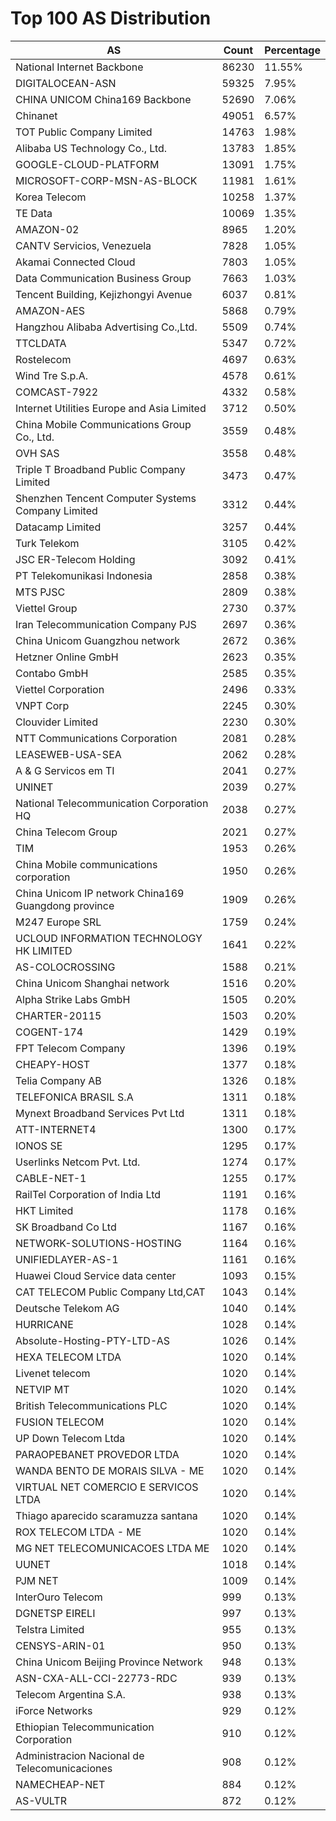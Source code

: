 # Top 100 AS Distribution
| AS | Count | Percentage |
|----|----|----|
| National Internet Backbone | 86230 | 11.55% |
| DIGITALOCEAN-ASN | 59325 | 7.95% |
| CHINA UNICOM China169 Backbone | 52690 | 7.06% |
| Chinanet | 49051 | 6.57% |
| TOT Public Company Limited | 14763 | 1.98% |
| Alibaba US Technology Co., Ltd. | 13783 | 1.85% |
| GOOGLE-CLOUD-PLATFORM | 13091 | 1.75% |
| MICROSOFT-CORP-MSN-AS-BLOCK | 11981 | 1.61% |
| Korea Telecom | 10258 | 1.37% |
| TE Data | 10069 | 1.35% |
| AMAZON-02 | 8965 | 1.20% |
| CANTV Servicios, Venezuela | 7828 | 1.05% |
| Akamai Connected Cloud | 7803 | 1.05% |
| Data Communication Business Group | 7663 | 1.03% |
| Tencent Building, Kejizhongyi Avenue | 6037 | 0.81% |
| AMAZON-AES | 5868 | 0.79% |
| Hangzhou Alibaba Advertising Co.,Ltd. | 5509 | 0.74% |
| TTCLDATA | 5347 | 0.72% |
| Rostelecom | 4697 | 0.63% |
| Wind Tre S.p.A. | 4578 | 0.61% |
| COMCAST-7922 | 4332 | 0.58% |
| Internet Utilities Europe and Asia Limited | 3712 | 0.50% |
| China Mobile Communications Group Co., Ltd. | 3559 | 0.48% |
| OVH SAS | 3558 | 0.48% |
| Triple T Broadband Public Company Limited | 3473 | 0.47% |
| Shenzhen Tencent Computer Systems Company Limited | 3312 | 0.44% |
| Datacamp Limited | 3257 | 0.44% |
| Turk Telekom | 3105 | 0.42% |
| JSC ER-Telecom Holding | 3092 | 0.41% |
| PT Telekomunikasi Indonesia | 2858 | 0.38% |
| MTS PJSC | 2809 | 0.38% |
| Viettel Group | 2730 | 0.37% |
| Iran Telecommunication Company PJS | 2697 | 0.36% |
| China Unicom Guangzhou network | 2672 | 0.36% |
| Hetzner Online GmbH | 2623 | 0.35% |
| Contabo GmbH | 2585 | 0.35% |
| Viettel Corporation | 2496 | 0.33% |
| VNPT Corp | 2245 | 0.30% |
| Clouvider Limited | 2230 | 0.30% |
| NTT Communications Corporation | 2081 | 0.28% |
| LEASEWEB-USA-SEA | 2062 | 0.28% |
| A & G Servicos em TI | 2041 | 0.27% |
| UNINET | 2039 | 0.27% |
| National Telecommunication Corporation HQ | 2038 | 0.27% |
| China Telecom Group | 2021 | 0.27% |
| TIM | 1953 | 0.26% |
| China Mobile communications corporation | 1950 | 0.26% |
| China Unicom IP network China169 Guangdong province | 1909 | 0.26% |
| M247 Europe SRL | 1759 | 0.24% |
| UCLOUD INFORMATION TECHNOLOGY HK LIMITED | 1641 | 0.22% |
| AS-COLOCROSSING | 1588 | 0.21% |
| China Unicom Shanghai network | 1516 | 0.20% |
| Alpha Strike Labs GmbH | 1505 | 0.20% |
| CHARTER-20115 | 1503 | 0.20% |
| COGENT-174 | 1429 | 0.19% |
| FPT Telecom Company | 1396 | 0.19% |
| CHEAPY-HOST | 1377 | 0.18% |
| Telia Company AB | 1326 | 0.18% |
| TELEFONICA BRASIL S.A | 1311 | 0.18% |
| Mynext Broadband Services Pvt Ltd | 1311 | 0.18% |
| ATT-INTERNET4 | 1300 | 0.17% |
| IONOS SE | 1295 | 0.17% |
| Userlinks Netcom Pvt. Ltd. | 1274 | 0.17% |
| CABLE-NET-1 | 1255 | 0.17% |
| RailTel Corporation of India Ltd | 1191 | 0.16% |
| HKT Limited | 1178 | 0.16% |
| SK Broadband Co Ltd | 1167 | 0.16% |
| NETWORK-SOLUTIONS-HOSTING | 1164 | 0.16% |
| UNIFIEDLAYER-AS-1 | 1161 | 0.16% |
| Huawei Cloud Service data center | 1093 | 0.15% |
| CAT TELECOM Public Company Ltd,CAT | 1043 | 0.14% |
| Deutsche Telekom AG | 1040 | 0.14% |
| HURRICANE | 1028 | 0.14% |
| Absolute-Hosting-PTY-LTD-AS | 1026 | 0.14% |
| HEXA TELECOM LTDA | 1020 | 0.14% |
| Livenet telecom | 1020 | 0.14% |
| NETVIP MT | 1020 | 0.14% |
| British Telecommunications PLC | 1020 | 0.14% |
| FUSION TELECOM | 1020 | 0.14% |
| UP Down Telecom Ltda | 1020 | 0.14% |
| PARAOPEBANET PROVEDOR LTDA | 1020 | 0.14% |
| WANDA BENTO DE MORAIS SILVA - ME | 1020 | 0.14% |
| VIRTUAL NET COMERCIO E SERVICOS LTDA | 1020 | 0.14% |
| Thiago aparecido scaramuzza santana | 1020 | 0.14% |
| ROX TELECOM LTDA - ME | 1020 | 0.14% |
| MG NET TELECOMUNICACOES LTDA ME | 1020 | 0.14% |
| UUNET | 1018 | 0.14% |
| PJM NET | 1009 | 0.14% |
| InterOuro Telecom | 999 | 0.13% |
| DGNETSP EIRELI | 997 | 0.13% |
| Telstra Limited | 955 | 0.13% |
| CENSYS-ARIN-01 | 950 | 0.13% |
| China Unicom Beijing Province Network | 948 | 0.13% |
| ASN-CXA-ALL-CCI-22773-RDC | 939 | 0.13% |
| Telecom Argentina S.A. | 938 | 0.13% |
| iForce Networks | 929 | 0.12% |
| Ethiopian Telecommunication Corporation | 910 | 0.12% |
| Administracion Nacional de Telecomunicaciones | 908 | 0.12% |
| NAMECHEAP-NET | 884 | 0.12% |
| AS-VULTR | 872 | 0.12% |
